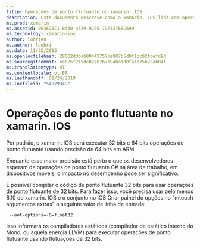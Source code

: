 ```yaml
---
title: Operações de ponto flutuante no xamarin. IOS
description: Este documento descreve como o xamarin. IOS lida com operações de ponto flutuante de precisão 32 bits e 64 bits e discute os impactos associados ao desempenho.
ms.prod: xamarin
ms.assetid: 003F25C1-B430-4339-9C95-7DF527EBC699
ms.technology: xamarin-ios
author: lobrien
ms.author: laobri
ms.date: 11/25/2015
ms.openlocfilehash: 28002ddbab80445757be907b5d9f1cc02fdefd9d
ms.sourcegitcommit: ee626f215de02707b7a94ba1d0fa1d75b22ab84f
ms.translationtype: MT
ms.contentlocale: pt-BR
ms.lasthandoff: 01/24/2019
ms.locfileid: "54879349"
---
```

# <a name="floating-point-operations-in-xamarinios"></a>Operações de ponto flutuante no xamarin. IOS

Por padrão, o xamarin. IOS será executar 32 bits e 64 bits operações de ponto flutuante usando precisão de 64 bits em ARM.  

Enquanto esse maior precisão está perto o que os desenvolvedores esperam de operações de ponto flutuante C# na área de trabalho, em dispositivos móveis, o impacto no desempenho pode ser significativo.

É possível compilar o código de ponto flutuante 32 bits para usar operações de ponto flutuante de 32 bits.  Para fazer isso, você precisa usar pelo menos 8.10 do xamarin. IOS e o conjunto no iOS Criar painel do opções no "mtouch argumentos extras" o seguinte valor de linha de entrada:

     --aot-options=-O=float32

Isso informará os compiladores estáticos (compilador de estático interno do Mono, ou aquela energia LLVM) para executar operações de ponto flutuante usando flutuações de 32 bits.
